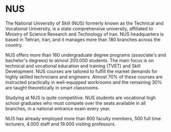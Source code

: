 # NUS
The National University of Skill (NUS)  formerly known as the Technical and Vocational University, is a state comprehensive university, affiliated to Ministry of Science Research and Technology of Iran. NUS headquarters is based in Tehran, Iran, and it manages more than 180 branches across the country.

NUS offers more than 160 undergraduate degree programs (associate's and bachelor's degrees) to almost 200.000 students. The main focus is on technical and vocational education and training (TVET) and Skill Development. NUS courses are tailored to fulfill the market demands for highly skilled technicians and engineers. Almost 70% of these courses are instructed practically in well-equipped workrooms and the remaining 30% are taught theoretically in smart classrooms.

Studying at NUS is quite competitive. NUS students are vocational high school graduates who must compete over the seats available in all branches, in a national entrance exam every year.

NUS has already employed more than 800 faculty members, 500 full time lecturers, 4.000 staff and 19.000 visiting professors. 

